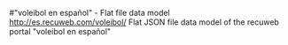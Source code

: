 #"voleibol en español" - Flat file data model
http://es.recuweb.com/voleibol/
Flat JSON file data model of the recuweb portal "voleibol en español"

